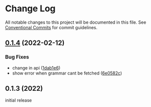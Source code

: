 # Change Log

All notable changes to this project will be documented in this file.
See [Conventional Commits](https://conventionalcommits.org) for commit guidelines.

## [0.1.4](https://github.com/inlang/inlang/compare/vs-code-extension@0.1.1...vs-code-extension@0.1.4) (2022-02-12)


### Bug Fixes

* change in api ([1dab1e6](https://github.com/inlang/inlang/commit/1dab1e69de7200ae289d427aff1ceb310e19b69a))
* show error when grammar cant be fetched ([6e0582c](https://github.com/inlang/inlang/commit/6e0582ce1d6928fdd493ae84a52ae10661d7af33))





## 0.1.3 (2022)

initial release
